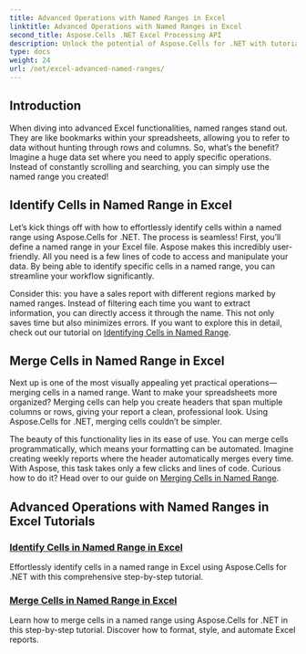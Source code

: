 ```yaml
---
title: Advanced Operations with Named Ranges in Excel
linktitle: Advanced Operations with Named Ranges in Excel
second_title: Aspose.Cells .NET Excel Processing API
description: Unlock the potential of Aspose.Cells for .NET with tutorials on advanced operations like named ranges, cell identification, and merging cells for dynamic reports.
type: docs
weight: 24
url: /net/excel-advanced-named-ranges/
---
```

## Introduction

When diving into advanced Excel functionalities, named ranges stand out. They are like bookmarks within your spreadsheets, allowing you to refer to data without hunting through rows and columns. So, what’s the benefit? Imagine a huge data set where you need to apply specific operations. Instead of constantly scrolling and searching, you can simply use the named range you created! 

## Identify Cells in Named Range in Excel

Let’s kick things off with how to effortlessly identify cells within a named range using Aspose.Cells for .NET. The process is seamless! First, you’ll define a named range in your Excel file. Aspose makes this incredibly user-friendly. All you need is a few lines of code to access and manipulate your data. By being able to identify specific cells in a named range, you can streamline your workflow significantly. 

Consider this: you have a sales report with different regions marked by named ranges. Instead of filtering each time you want to extract information, you can directly access it through the name. This not only saves time but also minimizes errors. If you want to explore this in detail, check out our tutorial on [Identifying Cells in Named Range](./identify-cells-in-named-range/). 

## Merge Cells in Named Range in Excel

Next up is one of the most visually appealing yet practical operations—merging cells in a named range. Want to make your spreadsheets more organized? Merging cells can help you create headers that span multiple columns or rows, giving your report a clean, professional look. Using Aspose.Cells for .NET, merging cells couldn’t be simpler. 

The beauty of this functionality lies in its ease of use. You can merge cells programmatically, which means your formatting can be automated. Imagine creating weekly reports where the header automatically merges every time. With Aspose, this task takes only a few clicks and lines of code. Curious how to do it? Head over to our guide on [Merging Cells in Named Range](./merge-cells-in-named-range/).

## Advanced Operations with Named Ranges in Excel Tutorials
### [Identify Cells in Named Range in Excel](./identify-cells-in-named-range/)
Effortlessly identify cells in a named range in Excel using Aspose.Cells for .NET with this comprehensive step-by-step tutorial.
### [Merge Cells in Named Range in Excel](./merge-cells-in-named-range/)
Learn how to merge cells in a named range using Aspose.Cells for .NET in this step-by-step tutorial. Discover how to format, style, and automate Excel reports.